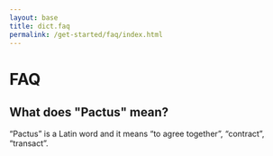```yaml
---
layout: base
title: dict.faq
permalink: /get-started/faq/index.html
---
```



# FAQ

## What does "Pactus" mean?

“Pactus” is a Latin word and it means “to agree together”, “contract”, “transact”.
